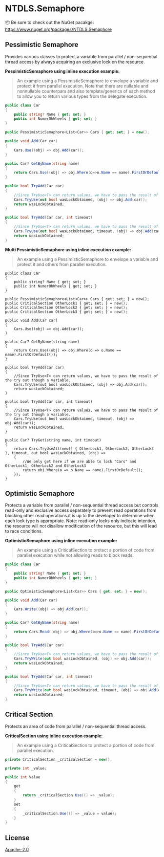 # NTDLS.Semaphore

📦 Be sure to check out the NuGet pacakge: https://www.nuget.org/packages/NTDLS.Semaphore

## Pessimistic Semaphore
Provides various classes to protect a variable from parallel / non-sequential thread access by always acquiring an exclusive lock on the resource.

**PessimisticSemaphore using inline execution example:**
>An example using a PessimisticSemaphore to envelope a variable and protect it from parallel execution,
> Note that there are nullable and nonnullable counterpars and also template/generics of each method to
> allow you to return various types from the delegate execution.
```csharp
public class Car
{
    public string? Name { get; set; }
    public int NumerOhWheels { get; set; }
}

public PessimisticSemaphore<List<Car>> Cars { get; set; } = new();

public void Add(Car car)
{
    Cars.Use((obj) => obj.Add(car));
}

public Car? GetByName(string name)
{
    return Cars.Use((obj) => obj.Where(o=>o.Name == name).FirstOrDefault());
}

public bool TryAdd(Car car)
{
    //Since TryUse<T> can return values, we have to pass the result of the try out though a variable.
    Cars.TryUse(out bool wasLockObtained, (obj) => obj.Add(car));
    return wasLockObtained;
}

public bool TryAdd(Car car, int timeout)
{
    //Since TryUse<T> can return values, we have to pass the result of the try out though a variable.
    Cars.TryUse(out bool wasLockObtained, timeout, (obj) => obj.Add(car));
    return wasLockObtained;
}
```


**Multi PessimisticSemaphore using inline execution example:**
>An example using a PessimisticSemaphore to envelope a variable and protect it and others from parallel execution.
```
public class Car
{
    public string? Name { get; set; }
    public int NumerOhWheels { get; set; }
}

public PessimisticSemaphore<List<Car>> Cars { get; set; } = new();
public CriticalSection OtherLock1 { get; set; } = new();
public CriticalSection OtherLock2 { get; set; } = new();
public CriticalSection OtherLock3 { get; set; } = new();

public void Add(Car car)
{
    Cars.Use((obj) => obj.Add(car));
}

public Car? GetByName(string name)
{
    return Cars.Use((obj) => obj.Where(o => o.Name == name).FirstOrDefault());
}

public bool TryAdd(Car car)
{
    //Since TryUse<T> can return values, we have to pass the result of the try out though a variable.
    Cars.TryUse(out bool wasLockObtained, (obj) => obj.Add(car));
    return wasLockObtained;
}

public bool TryAdd(Car car, int timeout)
{
    //Since TryUse<T> can return values, we have to pass the result of the try out though a variable.
    Cars.TryUse(out bool wasLockObtained, timeout, (obj) => obj.Add(car));
    return wasLockObtained;
}

public Car? TryGet(string name, int timeout)
{
    return Cars.TryUseAll(new[] { OtherLock1, OtherLock2, OtherLock3 }, timeout, out bool wasLockObtained, (obj) =>
    {
        //We only get here if we are able to lock "Cars" and OtherLock1, OtherLock2 and OtherLock3
        return obj.Where(o => o.Name == name).FirstOrDefault();
    });
}
```


## Optimistic Semaphore
Protects a variable from parallel / non-sequential thread access but controls read-only and exclusive
access separately to prevent read operations from blocking other read operations.it is up to the developer
to determine when each lock type is appropriate. Note: read-only locks only indicate intention, the resource
will not disallow modification of the resource, but this will lead to race conditions.

**OptimisticSemaphore using inline execution example:**
>
>An example using a CriticalSection to protect a portion of code from parallel execution while not allowing reads to block reads.
```csharp
public class Car
{
    public string? Name { get; set; }
    public int NumerOhWheels { get; set; }
}

public OptimisticSemaphore<List<Car>> Cars { get; set; } = new();

public void Add(Car car)
{
    Cars.Write((obj) => obj.Add(car));
}

public Car? GetByName(string name)
{
    return Cars.Read((obj) => obj.Where(o=>o.Name == name).FirstOrDefault());
}

public bool TryAdd(Car car)
{
    //Since TryUse<T> can return values, we have to pass the result of the try out though a variable.
    Cars.TryWrite(out bool wasLockObtained, (obj) => obj.Add(car));
    return wasLockObtained;
}

public bool TryAdd(Car car, int timeout)
{
    //Since TryUse<T> can return values, we have to pass the result of the try out though a variable.
    Cars.TryWrite(out bool wasLockObtained, timeout, (obj) => obj.Add(car));
    return wasLockObtained;
}
```


## Critical Section
Protects an area of code from parallel / non-sequential thread access.

**CriticalSection using inline execution example:**
>
>An example using a CriticalSection to protect a portion of code from parallel execution.
```csharp
private CriticalSection _criticalSection = new();

private int _value;

public int Value
{
    get
    {
        return _criticalSection.Use(() => _value);
    }
    set
    {
        _criticalSection.Use(() => _value = value);
    }
}
```

## License
[Apache-2.0](https://choosealicense.com/licenses/apache-2.0/)
